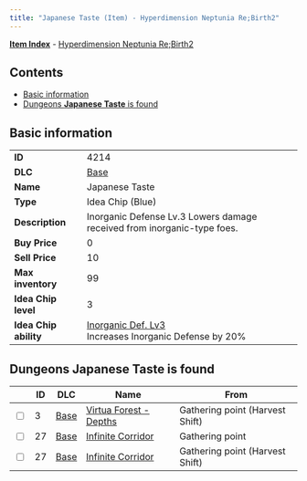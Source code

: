 ```yaml
---
title: "Japanese Taste (Item) - Hyperdimension Neptunia Re;Birth2"
---
```


[**Item Index**](/neptunia/rb2/item/index.html) - [Hyperdimension Neptunia Re;Birth2](/neptunia/rb2)

## Contents

- [Basic information](#basic-information)
- [Dungeons **Japanese Taste** is found](#dungeons-japanese-taste-is-found)

## Basic information

|   |   |
| -- | -- |
| **ID** | 4214 |
| **DLC** | [Base](/neptunia/rb2/dlc/0-base.html) |
| **Name** | Japanese Taste |
| **Type** | Idea Chip (Blue) |
| **Description** | Inorganic Defense Lv.3 Lowers damage received from inorganic-type foes. |
| **Buy Price** | 0 |
| **Sell Price** | 10 |
| **Max inventory** | 99 |
| **Idea Chip level** | 3 |
| **Idea Chip ability** | [Inorganic Def. Lv3](/neptunia/rb2/ability/0-9613-inorganic-def-lv3.html)<br />Increases Inorganic Defense by 20% |

## Dungeons **Japanese Taste** is found

|    | ID | DLC | Name | From |
| -- | -- | --- | ---- | ---- |
| <input type="checkbox" id="rb2-dungeon-0-3" class="trackbox" /> | 3 | [Base](/neptunia/rb2/dlc/0-base.html) | [Virtua Forest - Depths](/neptunia/rb2/dungeon/0-3-virtua-forest-depths.html) | Gathering point (Harvest Shift) |
| <input type="checkbox" id="rb2-dungeon-0-27" class="trackbox" /> | 27 | [Base](/neptunia/rb2/dlc/0-base.html) | [Infinite Corridor](/neptunia/rb2/dungeon/0-27-infinite-corridor.html) | Gathering point |
| <input type="checkbox" id="rb2-dungeon-0-27" class="trackbox" /> | 27 | [Base](/neptunia/rb2/dlc/0-base.html) | [Infinite Corridor](/neptunia/rb2/dungeon/0-27-infinite-corridor.html) | Gathering point (Harvest Shift) |